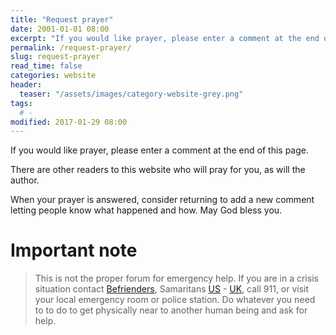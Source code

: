 ```yaml
---
title: "Request prayer"
date: 2001-01-01 08:00
excerpt: "If you would like prayer, please enter a comment at the end of this page."
permalink: /request-prayer/
slug: request-prayer
read_time: false
categories: website
header:
  teaser: "/assets/images/category-website-grey.png"
tags:
  # -
modified: 2017-01-29 08:00
---
```

If you would like prayer, please enter a comment at the end of this page.  

There are other readers to this website who will pray for you, as will the author.  

When your prayer is answered, consider returning to add a new comment letting people know what happened and how.  May God bless you.

# Important note
> This is not the proper forum for emergency help.  If you are in a crisis situation contact [Befrienders](http://www.befrienders.org/), Samaritans [US](http://www.samaritansnyc.org) - [UK](http://www.samaritans.org), call 911, or visit your local emergency room or police station.  Do whatever you need to to do to get physically near to another human being and ask for help.
